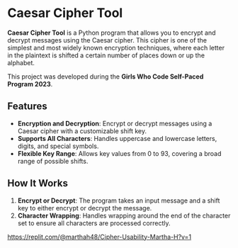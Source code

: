 # Caesar Cipher Tool

**Caesar Cipher Tool** is a Python program that allows you to encrypt and decrypt messages using the Caesar cipher. This cipher is one of the simplest and most widely known encryption techniques, where each letter in the plaintext is shifted a certain number of places down or up the alphabet.

This project was developed during the **Girls Who Code Self-Paced Program 2023**.

## Features
- **Encryption and Decryption**: Encrypt or decrypt messages using a Caesar cipher with a customizable shift key.
- **Supports All Characters**: Handles uppercase and lowercase letters, digits, and special symbols.
- **Flexible Key Range**: Allows key values from 0 to 93, covering a broad range of possible shifts.

## How It Works
1. **Encrypt or Decrypt**: The program takes an input message and a shift key to either encrypt or decrypt the message.
2. **Character Wrapping**: Handles wrapping around the end of the character set to ensure all characters are processed correctly.

https://replit.com/@marthah48/Cipher-Usability-Martha-H?v=1
